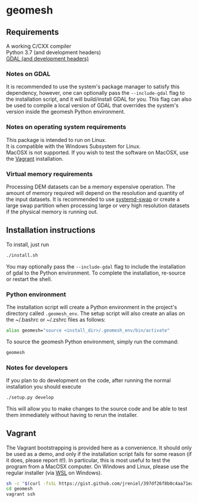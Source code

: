 # geomesh

## Requirements
A working C/CXX compiler <br/>
Python 3.7 (and development headers)<br/>
[GDAL (and development headers)](#notes-on-gdal)

### Notes on GDAL
It is recommended to use the system's package manager to satisfy this dependency, however, one can optionally pass the `--include-gdal` flag to the installation script, and it will build/install GDAL for you. This flag can also be used to compile a local version of GDAL that overrides the system's version inside the geomesh Python environment.<br/>

### Notes on operating system requirements
This package is intended to run on Linux.<br/>
It is compatible with the Windows Subsystem for Linux.<br/>
MacOSX is not supported. If you wish to test the software on MacOSX, use the [Vagrant](#vagrant) installation.

### Virtual memory requirements
Processing DEM datasets can be a memory expensive operation. The amount of memory required will depend on the resolution and quantity of the input datasets. It is recommended to use [systemd-swap](https://github.com/Nefelim4ag/systemd-swap) or create a large swap partition when processing large or very high resolution datasets if the physical memory is running out.


## Installation instructions
To install, just run
```bash
./install.sh
```
You may optionally pass the `--include-gdal` flag to include the installation of gdal to the Python environment. To complete the installation, re-source or restart the shell.

### Python environment
The installation script will create a Python environment in the project's directory called `.geomesh_env`. The setup script will also create an alias on the ~/.bashrc or ~/.zshrc files as follows:
```bash
alias geomesh="source <install_dir>/.geomesh_env/bin/activate"
```
To source the geomesh Python environment, simply run the command:
```bash
geomesh
```

### Notes for developers
If you plan to do development on the code, after running the normal installation you should execute
```bash
./setup.py develop
```
This will allow you to make changes to the source code and be able to test them immediately without having to rerun the installer.

## Vagrant
The Vagrant bootstrapping is provided here as a convenience. It should only be used as a demo, and only if the installation script fails for some reason (if it does, please report it!). In particular, this is most useful to test the program from a MacOSX computer. On Windows and Linux, please use the regular installer (via [WSL](https://docs.microsoft.com/en-us/windows/wsl/install-win10) on Windows).
```sh
sh -c "$(curl -fsSL https://gist.github.com/jreniel/397df26f8b0c4aa71ea18e4a6baa012c/raw)"
cd geomesh
vagrant ssh
```
